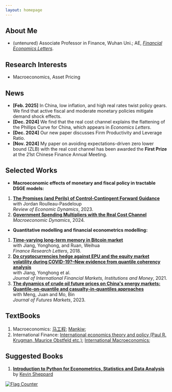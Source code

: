 ```yaml
---
layout: homepage
---
```


## About Me
- (untenured) Associate Professor in Finance, Wuhan Uni.; AE, [*Financial Economics Letters*](https://www.anserpress.org/journal/fel).


## Research Interests

- Macroeconomics, Asset Pricing


## News
- **[Feb. 2025]** In China, low inflation, and high real rates twist policy gears. We find that active fiscal and moderate monetary policies mitigate demand shock effects.
- **[Dec. 2024]** We find that the real cost channel explains the flattening of the Phillips Curve for China, which appears in *Economics Letters*.
- **[Dec. 2024]** Our new paper discusses Firm Productivity and Leverage Ratio. 
- **[Nov. 2024]** My paper on avoiding expectations-driven zero lower bound (ZLB) with the real cost channel has been awarded the **First Prize** at the 21st Chinese Finance Annual Meeting.

## Selected Works
- **Macroeconomic effects of monetary and fiscal policy in tractable DSGE models:**
1. **[The Promises (and Perils) of Control-Contingent Forward Guidance](https://doi.org/10.1016/j.red.2022.07.002)** <br>
  with Jordan Roulleau-Pasdeloup <br>
  *Review of Economic Dynamics*, 2023.
2. **[Government Spending Multipliers with the Real Cost Channel](https://doi.org/10.1017/S1365100523000251)** <br>
  *Macroeconomic Dynamics*, 2024.
  
- **Quantitative modelling and financial econometrics modelling:**
1. **[Time-varying long-term memory in Bitcoin market](https://doi.org/10.1016/j.frl.2017.12.009)** <br>
   with Jiang, Yonghong, and Ruan, Weihua <br>
   *Finance Research Letters*, 2018.
2. **[Do cryptocurrencies hedge against EPU and the equity market volatility during COVID-19?–New evidence from quantile coherency analysis](https://doi.org/10.1016/j.intfin.2021.101324)** <br>
     with Jiang, Yonghong et al.<br>
    *Journal of International Financial Markets, Institutions and Money*, 2021.
3. **[The dynamics of crude oil future prices on China's energy markets: Quantile‐on‐quantile and casualty‐in‐quantiles approaches](https://doi.org/10.1002/fut.22459)** <br>
     with Meng, Juan and Mo, Bin <br>
     *Journal of Futures Markets*, 2023.  

## TextBooks
1. Macroeconomics:  <a href="/assets/pdfs/textbook/西方经济学（第二版）下册.pdf" target="_blank" class="btn btn-sm z-depth-0" role="button">马工程</a>; <a href="/assets/pdfs/textbook/Macroeconomics (N. Gregory Mankiw).pdf" target="_blank" class="btn btn-sm z-depth-0" role="button">Mankiw</a>;
2. International Finance: [International economics  theory and policy (Paul R. Krugman, Maurice Obstfeld etc.)](https://pan.baidu.com/s/1UkSc48EGvddarSHBUhZzNg?pwd=mznc);
<a href="/assets/pdfs/textbook/International Macroeconomics.pdf" target="_blank" class="btn btn-sm z-depth-0" role="button">International Macroeconomics</a>;


## Suggested Books
1. **[Introduction to Python for Econometrics, Statistics and Data Analysis](https://www.kevinsheppard.com/files/teaching/python/notes/python_introduction_2021.pdf)**<by>
  by <a href="https://www.kevinsheppard.com/teaching/python/course/" target="_blank" class="btn btn-sm z-depth-0" role="button">Kevin Sheppard</a>

<a href="https://info.flagcounter.com/HPoq"><img src="https://s11.flagcounter.com/count2/HPoq/bg_FFFFFF/txt_000000/border_CCCCCC/columns_2/maxflags_10/viewers_0/labels_0/pageviews_0/flags_0/percent_0/" alt="Flag Counter" border="0"></a>      

